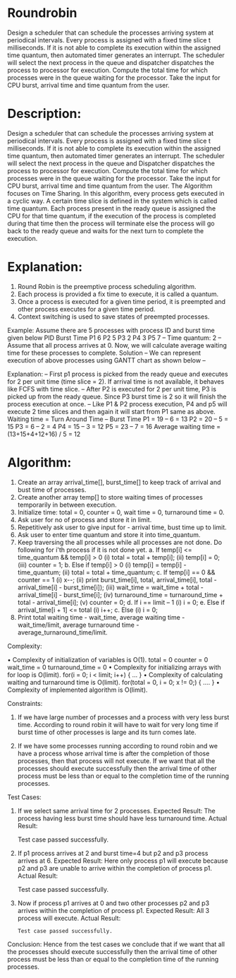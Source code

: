 # Roundrobin
Design a scheduler that can schedule the processes arriving system at periodical intervals. Every process is assigned with a fixed time slice t milliseconds. If it is not able to complete its execution within the assigned time quantum, then automated timer generates an interrupt. The scheduler will select the next process in the queue and dispatcher dispatches the process to processor for execution. Compute the total time for which processes were in the queue waiting for the processor. Take the input for CPU burst, arrival time and time quantum from the user.


# Description:
Design a scheduler that can schedule the processes arriving system at periodical intervals. Every process is assigned with a fixed time slice t milliseconds. If it is not able to complete its execution within the assigned time quantum, then automated timer generates an interrupt. The scheduler will select the next process in the queue and Dispatcher dispatches the process to processor for execution. Compute the total time for which processes were in the queue waiting for the processor. Take the input for CPU burst, arrival time and time quantum from the user.
The Algorithm focuses on Time Sharing. In this algorithm, every process gets executed in a cyclic way. A certain time slice is defined in the system which is called time quantum. Each process present in the ready queue is assigned the CPU for that time quantum, if the execution of the process is completed during that time then the process will terminate else the process will go back to the ready queue and waits for the next turn to complete the execution.

# Explanation:
1.	Round Robin is the preemptive process scheduling algorithm.
2.	Each process is provided a fix time to execute, it is called a quantum.
3.	Once a process is executed for a given time period, it is preempted and other process executes for a given time period.
4.	Context switching is used to save states of preempted processes.

Example:
Assume there are 5 processes with process ID and burst time given below
PID	Burst Time
P1	6
P2	5
P3	2
P4	3
P5	7
– Time quantum: 2
– Assume that all process arrives at 0.
Now, we will calculate average waiting time for these processes to complete.
Solution –
We can represent execution of above processes using GANTT chart as shown below –
 

Explanation: 
– First p1 process is picked from the ready queue and executes for 2 per unit time (time slice = 2).
If arrival time is not available, it behaves like FCFS with time slice.
– After P2 is executed for 2 per unit time, P3 is picked up from the ready queue. Since P3 burst
time is 2 so it will finish the process execution at once.
– Like P1 & P2 process execution, P4 and p5 will execute 2 time slices and then again it will start
from P1 same as above.
Waiting time = Turn Around Time – Burst Time
P1 = 19 – 6 = 13
P2 = 20 – 5 = 15
P3 = 6 – 2 = 4
P4 = 15 – 3 = 12
P5 = 23 – 7 = 16
Average waiting time = (13+15+4+12+16) / 5 = 12


# Algorithm:
1.	Create an array arrival_time[], burst_time[] to keep track of arrival and bust time of processes.
2.	 Create another array temp[] to store waiting times of processes temporarily in between execution. 
3.	 Initialize time: total = 0, counter = 0, wait time = 0, turnaround time = 0.
4.	Ask user for no of process and store it in limit.
5.	Repetitively ask user to give input for - arrival time, bust time up to limit. 
6.	Ask user to enter time quantum and store it into time_quantum.
7.	 Keep traversing the all processes while all processes are not done. Do following for i'th process if it is not done yet.
            a. If temp[i] <= time_quantum && temp[i] > 0
               (i)  total = total + temp[i];
               (ii) temp[i] = 0;
               (iii) counter = 1;
            b. Else if temp[i] > 0 
	(i) temp[i] = temp[i] - time_quantum;
	(ii) total = total + time_quantum;
            c. If temp[i] == 0 && counter == 1
	(i)   x--; 
(ii)  print burst_time[i], total, arrival_time[i], total - arrival_time[i] - burst_time[i]);
               (iii) wait_time = wait_time + total - arrival_time[i] - burst_time[i]; 
               (iv) turnaround_time = turnaround_time + total - arrival_time[i]; 
               (v)  counter = 0;
            d. If i == limit – 1
	(i) i = 0;
            e. Else if arrival_time[i + 1] <= total
	(i) i++;
            c. Else
               (i) i = 0;
8. Print total waiting time - wait_time, average waiting time - wait_time/limit, average     turnaround time - average_turnaround_time/limit.

Complexity:

•	Complexity of initialization of variables is O(1).
total = 0
counter = 0
wait_time = 0
turnaround_time = 0
•	Complexity for initializing arrays with for loop is O(limit).
for(i = 0; i < limit; i++)
{
…
}
•	Complexity of calculating waiting and turnaround time is O(limit).
for(total = 0, i = 0; x != 0;)
	{
			….
}
•	Complexity of implemented algorithm is O(limit).

Constraints:

1.	If we have large number of processes and a process with very less burst time. According to round robin it will have to wait for very long time if burst time of other processes is large and its turn comes late.
 
2.	If we have some processes running according to round robin and we have a process whose arrival time is after the completion of those processes, then that process will not execute. If we want that all the processes should execute successfully then the arrival time of other process must be less than or equal to the completion time of the running processes.



Test Cases:
1.	If we select same arrival time for 2 processes.
Expected Result: The process having less burst time should have less turnaround time.
Actual Result: 

 
       Test case passed successfully.
2.	If p1 process arrives at 2 and burst time=4 but p2 and p3 process arrives at 6.
Expected Result: Here only process p1 will execute because p2 and p3 are unable to arrive within the completion of process p1.
Actual Result: 
 
       Test case passed successfully.
3.	Now if process p1 arrives at 0 and two other processes p2 and p3 arrives within the completion of process p1.
Expected Result: All 3 process will execute.
Actual Result: 
      
       	Test case passed successfully.

Conclusion: Hence from the test cases we conclude that if we want that all the processes should execute successfully then the arrival time of other process must be less than or equal to the completion time of the running processes. 

